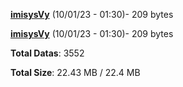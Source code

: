[**imisysVy**](/data/imisysVy.txt) (10/01/23 - 01:30)- 209 bytes

[**imisysVy**](/data/imisysVy.txt) (10/01/23 - 01:30)- 209 bytes

**Total Datas**: 3552

**Total Size**: 22.43 MB / 22.4 MB